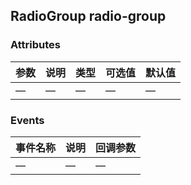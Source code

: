 ## RadioGroup radio-group

### Attributes

| 参数      | 说明    | 类型      | 可选值       | 默认值   |
|---------- |-------- |---------- |-------------  |-------- |
| —  | —    | —   | — | — |

### Events

| 事件名称      | 说明    | 回调参数      |
|---------- |-------- |---------- |
| —  | —    | — |
